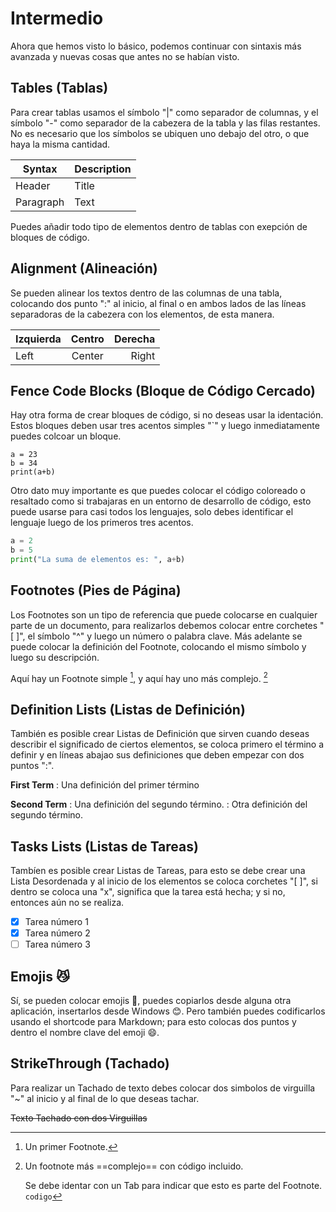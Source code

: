 # Intermedio

Ahora que hemos visto lo básico, podemos continuar con sintaxis más avanzada y nuevas cosas que antes no se habían visto. 

## Tables (Tablas)

Para crear tablas usamos el símbolo "|" como separador de columnas, y el símbolo "-" como separador de la cabezera de la tabla y las filas restantes. No es necesario que los símbolos se ubiquen uno debajo del otro, o que haya la misma cantidad.

| Syntax      | Description |
| --------- | --------- |
| Header      | Title     |
| Paragraph     | Text     |

Puedes añadir todo tipo de elementos dentro de tablas con exepción de bloques de código.

## Alignment (Alineación)

Se pueden alinear los textos dentro de las columnas de una tabla, colocando dos punto ":" al inicio, al final o en ambos lados de las líneas separadoras de la cabezera con los elementos, de esta manera. 

| Izquierda   | Centro      |  Derecha   |
| :---        |    :----:   |       ---: |
| Left        | Center      | Right      |

## Fence Code Blocks (Bloque de Código Cercado)

Hay otra forma de crear bloques de código, si no deseas usar la identación. Estos bloques deben usar tres acentos simples "`" y luego inmediatamente puedes colcoar un bloque.

```
a = 23
b = 34
print(a+b)
```

Otro dato muy importante es que puedes colocar el código coloreado o resaltado como si trabajaras en un entorno de desarrollo de código, esto puede usarse para casi todos los lenguajes, solo debes identificar el lenguaje luego de los primeros tres acentos.

```py
a = 2
b = 5
print("La suma de elementos es: ", a+b)
```
## Footnotes (Pies de Página)

Los Footnotes son un tipo de referencia que puede colocarse en cualquier parte de un documento, para realizarlos debemos colocar entre corchetes "[ ]", el símbolo "^" y luego un número o palabra clave. Más adelante se puede colocar la definición del Footnote, colocando el mismo símbolo y luego su descripción.

Aquí hay un Footnote simple [^1], y aquí hay uno más complejo. [^bignote]

## Definition Lists (Listas de Definición)

También es posible crear Listas de Definición que sirven cuando deseas describir el significado de ciertos elementos, se coloca primero el término a definir y en líneas abajao sus definiciones que deben empezar con dos puntos ":".

**First Term**
: Una definición del primer término

**Second Term**
: Una definición del segundo término.
: Otra definición del segundo término.

## Tasks Lists (Listas de Tareas)

Tambíen es posible crear Listas de Tareas, para esto se debe crear una Lista Desordenada y al inicio de los elementos se coloca corchetes "[ ]", si dentro se coloca una "x", significa que la tarea está hecha; y si no, entonces aún no se realiza.

- [x] Tarea número 1
- [x] Tarea número 2
- [ ] Tarea número 3

## Emojis :smirk_cat: 

Sí, se pueden colocar emojis 🎊, puedes copiarlos desde alguna otra aplicación, insertarlos desde Windows 😊. Pero también puedes codificarlos usando el shortcode para Markdown; para esto colocas dos puntos y dentro el nombre clave del emoji :smile:.

## StrikeThrough (Tachado)

Para realizar un Tachado de texto debes colocar dos simbolos de virguilla "~" al inicio y al final de lo que deseas tachar.

~~Texto Tachado con dos Virguillas~~

[^1]: Un primer Footnote.

[^bignote]: Un footnote más ==complejo== con código incluido.
    
    Se debe identar con un Tab para indicar que esto es parte del Footnote.  
    `codigo`  